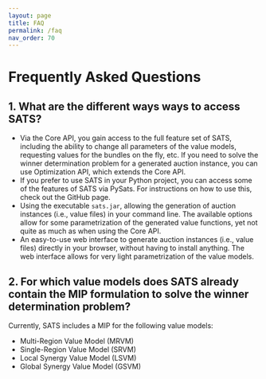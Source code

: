 ```yaml
---
layout: page
title: FAQ
permalink: /faq
nav_order: 70
---
```


# Frequently Asked Questions

## 1. What are the different ways ways to access SATS?
- Via the Core API, you gain access to the full feature set of SATS, including the ability to change all parameters of the value models, requesting values for the bundles on the fly, etc.
If you need to solve the winner determination problem for a generated auction instance, you can use Optimization API, which extends the Core API.
- If you prefer to use SATS in your Python project, you can access some of the features of SATS via PySats. For instructions on how to use this, check out the GitHub page.
- Using the executable `sats.jar`, allowing the generation of auction instances (i.e., value files) in your command line. The available options allow for some parametrization of the generated value functions, yet not quite as much as when using the Core API.
- An easy-to-use web interface to generate auction instances (i.e., value files) directly in your browser, without having to install anything. The web interface allows for very light parametrization of the value models.

## 2. For which value models does SATS already contain the MIP formulation to solve the winner determination problem?
Currently, SATS includes a MIP for the following value models:

- Multi-Region Value Model (MRVM)
- Single-Region Value Model (SRVM)
- Local Synergy Value Model (LSVM)
- Global Synergy Value Model (GSVM)
